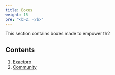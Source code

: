 ```yaml
---
title: Boxes
weight: 15
pre: "<b>2. </b>"
---
```




This section contains boxes made to empower th2

<!--more-->

## Contents
1. [Exactpro](boxes/exactpro)
2. [Community](boxes/community)
